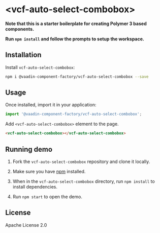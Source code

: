 # &lt;vcf-auto-select-combobox&gt;

**Note that this is a starter boilerplate for creating Polymer 3 based components.**

**Run `npm install` and follow the prompts to setup the workspace.**

<!--
[![Gitter](https://badges.gitter.im/Join%20Chat.svg)](https://gitter.im/vaadin/web-components?utm_source=badge&utm_medium=badge&utm_campaign=pr-badge) [![npm version](https://badgen.net/npm/v/@vaadin-component-factory/vcf-auto-select-combobox)](https://www.npmjs.com/package/@vaadin-component-factory/vcf-auto-select-combobox) [![Published on Vaadin Directory](https://img.shields.io/badge/Vaadin%20Directory-published-00b4f0.svg)]

[element-description]
-->

## Installation

Install `vcf-auto-select-combobox`:

```sh
npm i @vaadin-component-factory/vcf-auto-select-combobox --save
```

## Usage

Once installed, import it in your application:

```js
import '@vaadin-component-factory/vcf-auto-select-combobox';
```

Add `<vcf-auto-select-combobox>` element to the page.

```html
<vcf-auto-select-combobox></vcf-auto-select-combobox>
```

## Running demo

1. Fork the `vcf-auto-select-combobox` repository and clone it locally.

1. Make sure you have [npm](https://www.npmjs.com/) installed.

1. When in the `vcf-auto-select-combobox` directory, run `npm install` to install dependencies.

1. Run `npm start` to open the demo.

<!--
## Vaadin Pro

This component is available in the Vaadin Pro subscription. It is still open source, but you need to have a valid CVAL license in order to use it. Read more at: [Pricing](https://vaadin.com/pricing)
-->

## License

Apache License 2.0
